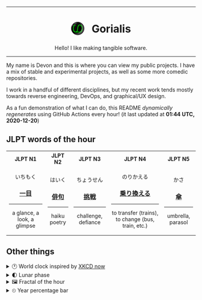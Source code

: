 ***

<h1 align="center">
<sub>
    <img src="readme/resources/avatar.png" height="36">
</sub>
&nbsp;
Gorialis
</h1>
<p align="center">
Hello! I like making tangible software.
</p>

***

My name is Devon and this is where you can view my public projects. I have a mix of stable and experimental projects, as well as some more comedic repositories.

I work in a handful of different disciplines, but my recent work tends mostly towards reverse engineering, DevOps, and graphical/UX design.

As a fun demonstration of what I can do, this README *dynamically regenerates* using GitHub Actions every hour! (it last updated at **01:44 UTC, 2020-12-20**)

<h2>JLPT words of the hour</h2>
<table>
    <tr>
        <th>JLPT N1</th>
        <th>JLPT N2</th>
        <th>JLPT N3</th>
        <th>JLPT N4</th>
        <th>JLPT N5</th>
    </tr>
    <tr>
        <td>
            <p align="center">いちもく</p>
            <h3 align="center"><b><a href="https://jisho.org/search/%E4%B8%80%E7%9B%AE">一目</a></b></h3>
            <hr>
            <p align="center">a glance,<wbr> a look,<wbr> a glimpse</p>
        </td>
        <td>
            <p align="center">はいく</p>
            <h3 align="center"><b><a href="https://jisho.org/search/%E4%BF%B3%E5%8F%A5">俳句</a></b></h3>
            <hr>
            <p align="center">haiku poetry</p>
        </td>
        <td>
            <p align="center">ちょうせん</p>
            <h3 align="center"><b><a href="https://jisho.org/search/%E6%8C%91%E6%88%A6">挑戦</a></b></h3>
            <hr>
            <p align="center">challenge,<wbr> defiance</p>
        </td>
        <td>
            <p align="center">のりかえる</p>
            <h3 align="center"><b><a href="https://jisho.org/search/%E4%B9%97%E3%82%8A%E6%8F%9B%E3%81%88%E3%82%8B">乗り換える</a></b></h3>
            <hr>
            <p align="center">to transfer (trains),<wbr> to change (bus,<wbr> train,<wbr> etc.)</p>
        </td>
        <td>
            <p align="center">かさ</p>
            <h3 align="center"><b><a href="https://jisho.org/search/%E5%82%98">傘</a></b></h3>
            <hr>
            <p align="center">umbrella,<wbr> parasol</p>
        </td>
    </tr>
</table>

<h2>Other things</h2>
<details>
<summary>🕐  World clock inspired by <a href="https://xkcd.com/now">XKCD now</a></summary>

> <img src="generated/now.png" width="512">

</details>
<details>
<summary>🌓 Lunar phase</summary>

The moon is approximately 20.31% through its phase (First Quarter).

</details>
<details>
<summary>&#x1f5bc; Fractal of the hour</summary>

> <img src="generated/fractal.png" width="512">

</details>
<details>
<summary>&#x23f2; Year percentage bar</summary>
<pre><code>2020 [███████████████████▁] 96.74%</code></pre>
</details>
